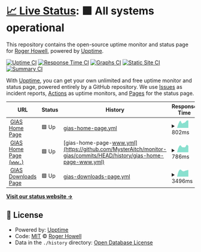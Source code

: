 # [📈 Live Status](https://MysterAitch.github.io/monitor-gias): <!--live status--> **🟩 All systems operational**

This repository contains the open-source uptime monitor and status page for [Roger Howell](https://MysterAitch.github.io/monitor-gias), powered by [Upptime](https://github.com/upptime/upptime).

[![Uptime CI](https://github.com/MysterAitch/monitor-gias/workflows/Uptime%20CI/badge.svg)](https://github.com/MysterAitch/monitor-gias/actions?query=workflow%3A%22Uptime+CI%22)
[![Response Time CI](https://github.com/MysterAitch/monitor-gias/workflows/Response%20Time%20CI/badge.svg)](https://github.com/MysterAitch/monitor-gias/actions?query=workflow%3A%22Response+Time+CI%22)
[![Graphs CI](https://github.com/MysterAitch/monitor-gias/workflows/Graphs%20CI/badge.svg)](https://github.com/MysterAitch/monitor-gias/actions?query=workflow%3A%22Graphs+CI%22)
[![Static Site CI](https://github.com/MysterAitch/monitor-gias/workflows/Static%20Site%20CI/badge.svg)](https://github.com/MysterAitch/monitor-gias/actions?query=workflow%3A%22Static+Site+CI%22)
[![Summary CI](https://github.com/MysterAitch/monitor-gias/workflows/Summary%20CI/badge.svg)](https://github.com/MysterAitch/monitor-gias/actions?query=workflow%3A%22Summary+CI%22)

With [Upptime](https://upptime.js.org), you can get your own unlimited and free uptime monitor and status page, powered entirely by a GitHub repository. We use [Issues](https://github.com/MysterAitch/monitor-gias/issues) as incident reports, [Actions](https://github.com/MysterAitch/monitor-gias/actions) as uptime monitors, and [Pages](https://MysterAitch.github.io/monitor-gias) for the status page.

<!--start: status pages-->
<!-- This summary is generated by Upptime (https://github.com/upptime/upptime) -->
<!-- Do not edit this manually, your changes will be overwritten -->
<!-- prettier-ignore -->
| URL | Status | History | Response Time | Uptime |
| --- | ------ | ------- | ------------- | ------ |
| <img alt="" src="https://icons.duckduckgo.com/ip3/get-information-schools.service.gov.uk.ico" height="13"> [GIAS Home Page](https://get-information-schools.service.gov.uk/) | 🟩 Up | [gias-home-page.yml](https://github.com/MysterAitch/monitor-gias/commits/HEAD/history/gias-home-page.yml) | <details><summary><img alt="Response time graph" src="./graphs/gias-home-page/response-time-week.png" height="20"> 802ms</summary><br><a href="https://MysterAitch.github.io/monitor-gias/history/gias-home-page"><img alt="Response time 889" src="https://img.shields.io/endpoint?url=https%3A%2F%2Fraw.githubusercontent.com%2FMysterAitch%2Fmonitor-gias%2FHEAD%2Fapi%2Fgias-home-page%2Fresponse-time.json"></a><br><a href="https://MysterAitch.github.io/monitor-gias/history/gias-home-page"><img alt="24-hour response time 0" src="https://img.shields.io/endpoint?url=https%3A%2F%2Fraw.githubusercontent.com%2FMysterAitch%2Fmonitor-gias%2FHEAD%2Fapi%2Fgias-home-page%2Fresponse-time-day.json"></a><br><a href="https://MysterAitch.github.io/monitor-gias/history/gias-home-page"><img alt="7-day response time 802" src="https://img.shields.io/endpoint?url=https%3A%2F%2Fraw.githubusercontent.com%2FMysterAitch%2Fmonitor-gias%2FHEAD%2Fapi%2Fgias-home-page%2Fresponse-time-week.json"></a><br><a href="https://MysterAitch.github.io/monitor-gias/history/gias-home-page"><img alt="30-day response time 767" src="https://img.shields.io/endpoint?url=https%3A%2F%2Fraw.githubusercontent.com%2FMysterAitch%2Fmonitor-gias%2FHEAD%2Fapi%2Fgias-home-page%2Fresponse-time-month.json"></a><br><a href="https://MysterAitch.github.io/monitor-gias/history/gias-home-page"><img alt="1-year response time 867" src="https://img.shields.io/endpoint?url=https%3A%2F%2Fraw.githubusercontent.com%2FMysterAitch%2Fmonitor-gias%2FHEAD%2Fapi%2Fgias-home-page%2Fresponse-time-year.json"></a></details> | <details><summary><a href="https://MysterAitch.github.io/monitor-gias/history/gias-home-page">100.00%</a></summary><a href="https://MysterAitch.github.io/monitor-gias/history/gias-home-page"><img alt="All-time uptime 99.93%" src="https://img.shields.io/endpoint?url=https%3A%2F%2Fraw.githubusercontent.com%2FMysterAitch%2Fmonitor-gias%2FHEAD%2Fapi%2Fgias-home-page%2Fuptime.json"></a><br><a href="https://MysterAitch.github.io/monitor-gias/history/gias-home-page"><img alt="24-hour uptime 100.00%" src="https://img.shields.io/endpoint?url=https%3A%2F%2Fraw.githubusercontent.com%2FMysterAitch%2Fmonitor-gias%2FHEAD%2Fapi%2Fgias-home-page%2Fuptime-day.json"></a><br><a href="https://MysterAitch.github.io/monitor-gias/history/gias-home-page"><img alt="7-day uptime 100.00%" src="https://img.shields.io/endpoint?url=https%3A%2F%2Fraw.githubusercontent.com%2FMysterAitch%2Fmonitor-gias%2FHEAD%2Fapi%2Fgias-home-page%2Fuptime-week.json"></a><br><a href="https://MysterAitch.github.io/monitor-gias/history/gias-home-page"><img alt="30-day uptime 100.00%" src="https://img.shields.io/endpoint?url=https%3A%2F%2Fraw.githubusercontent.com%2FMysterAitch%2Fmonitor-gias%2FHEAD%2Fapi%2Fgias-home-page%2Fuptime-month.json"></a><br><a href="https://MysterAitch.github.io/monitor-gias/history/gias-home-page"><img alt="1-year uptime 99.94%" src="https://img.shields.io/endpoint?url=https%3A%2F%2Fraw.githubusercontent.com%2FMysterAitch%2Fmonitor-gias%2FHEAD%2Fapi%2Fgias-home-page%2Fuptime-year.json"></a></details>
| <img alt="" src="https://icons.duckduckgo.com/ip3/www.get-information-schools.service.gov.uk.ico" height="13"> [GIAS Home Page (`www.`)](https://www.get-information-schools.service.gov.uk/) | 🟩 Up | [gias-home-page-www.yml](https://github.com/MysterAitch/monitor-gias/commits/HEAD/history/gias-home-page-www.yml) | <details><summary><img alt="Response time graph" src="./graphs/gias-home-page-www/response-time-week.png" height="20"> 786ms</summary><br><a href="https://MysterAitch.github.io/monitor-gias/history/gias-home-page-www"><img alt="Response time 881" src="https://img.shields.io/endpoint?url=https%3A%2F%2Fraw.githubusercontent.com%2FMysterAitch%2Fmonitor-gias%2FHEAD%2Fapi%2Fgias-home-page-www%2Fresponse-time.json"></a><br><a href="https://MysterAitch.github.io/monitor-gias/history/gias-home-page-www"><img alt="24-hour response time 0" src="https://img.shields.io/endpoint?url=https%3A%2F%2Fraw.githubusercontent.com%2FMysterAitch%2Fmonitor-gias%2FHEAD%2Fapi%2Fgias-home-page-www%2Fresponse-time-day.json"></a><br><a href="https://MysterAitch.github.io/monitor-gias/history/gias-home-page-www"><img alt="7-day response time 786" src="https://img.shields.io/endpoint?url=https%3A%2F%2Fraw.githubusercontent.com%2FMysterAitch%2Fmonitor-gias%2FHEAD%2Fapi%2Fgias-home-page-www%2Fresponse-time-week.json"></a><br><a href="https://MysterAitch.github.io/monitor-gias/history/gias-home-page-www"><img alt="30-day response time 816" src="https://img.shields.io/endpoint?url=https%3A%2F%2Fraw.githubusercontent.com%2FMysterAitch%2Fmonitor-gias%2FHEAD%2Fapi%2Fgias-home-page-www%2Fresponse-time-month.json"></a><br><a href="https://MysterAitch.github.io/monitor-gias/history/gias-home-page-www"><img alt="1-year response time 801" src="https://img.shields.io/endpoint?url=https%3A%2F%2Fraw.githubusercontent.com%2FMysterAitch%2Fmonitor-gias%2FHEAD%2Fapi%2Fgias-home-page-www%2Fresponse-time-year.json"></a></details> | <details><summary><a href="https://MysterAitch.github.io/monitor-gias/history/gias-home-page-www">100.00%</a></summary><a href="https://MysterAitch.github.io/monitor-gias/history/gias-home-page-www"><img alt="All-time uptime 99.92%" src="https://img.shields.io/endpoint?url=https%3A%2F%2Fraw.githubusercontent.com%2FMysterAitch%2Fmonitor-gias%2FHEAD%2Fapi%2Fgias-home-page-www%2Fuptime.json"></a><br><a href="https://MysterAitch.github.io/monitor-gias/history/gias-home-page-www"><img alt="24-hour uptime 100.00%" src="https://img.shields.io/endpoint?url=https%3A%2F%2Fraw.githubusercontent.com%2FMysterAitch%2Fmonitor-gias%2FHEAD%2Fapi%2Fgias-home-page-www%2Fuptime-day.json"></a><br><a href="https://MysterAitch.github.io/monitor-gias/history/gias-home-page-www"><img alt="7-day uptime 100.00%" src="https://img.shields.io/endpoint?url=https%3A%2F%2Fraw.githubusercontent.com%2FMysterAitch%2Fmonitor-gias%2FHEAD%2Fapi%2Fgias-home-page-www%2Fuptime-week.json"></a><br><a href="https://MysterAitch.github.io/monitor-gias/history/gias-home-page-www"><img alt="30-day uptime 100.00%" src="https://img.shields.io/endpoint?url=https%3A%2F%2Fraw.githubusercontent.com%2FMysterAitch%2Fmonitor-gias%2FHEAD%2Fapi%2Fgias-home-page-www%2Fuptime-month.json"></a><br><a href="https://MysterAitch.github.io/monitor-gias/history/gias-home-page-www"><img alt="1-year uptime 99.94%" src="https://img.shields.io/endpoint?url=https%3A%2F%2Fraw.githubusercontent.com%2FMysterAitch%2Fmonitor-gias%2FHEAD%2Fapi%2Fgias-home-page-www%2Fuptime-year.json"></a></details>
| <img alt="" src="https://icons.duckduckgo.com/ip3/www.get-information-schools.service.gov.uk.ico" height="13"> [GIAS Downloads Page](https://www.get-information-schools.service.gov.uk/Downloads) | 🟩 Up | [gias-downloads-page.yml](https://github.com/MysterAitch/monitor-gias/commits/HEAD/history/gias-downloads-page.yml) | <details><summary><img alt="Response time graph" src="./graphs/gias-downloads-page/response-time-week.png" height="20"> 3496ms</summary><br><a href="https://MysterAitch.github.io/monitor-gias/history/gias-downloads-page"><img alt="Response time 1626" src="https://img.shields.io/endpoint?url=https%3A%2F%2Fraw.githubusercontent.com%2FMysterAitch%2Fmonitor-gias%2FHEAD%2Fapi%2Fgias-downloads-page%2Fresponse-time.json"></a><br><a href="https://MysterAitch.github.io/monitor-gias/history/gias-downloads-page"><img alt="24-hour response time 7279" src="https://img.shields.io/endpoint?url=https%3A%2F%2Fraw.githubusercontent.com%2FMysterAitch%2Fmonitor-gias%2FHEAD%2Fapi%2Fgias-downloads-page%2Fresponse-time-day.json"></a><br><a href="https://MysterAitch.github.io/monitor-gias/history/gias-downloads-page"><img alt="7-day response time 3496" src="https://img.shields.io/endpoint?url=https%3A%2F%2Fraw.githubusercontent.com%2FMysterAitch%2Fmonitor-gias%2FHEAD%2Fapi%2Fgias-downloads-page%2Fresponse-time-week.json"></a><br><a href="https://MysterAitch.github.io/monitor-gias/history/gias-downloads-page"><img alt="30-day response time 3611" src="https://img.shields.io/endpoint?url=https%3A%2F%2Fraw.githubusercontent.com%2FMysterAitch%2Fmonitor-gias%2FHEAD%2Fapi%2Fgias-downloads-page%2Fresponse-time-month.json"></a><br><a href="https://MysterAitch.github.io/monitor-gias/history/gias-downloads-page"><img alt="1-year response time 1559" src="https://img.shields.io/endpoint?url=https%3A%2F%2Fraw.githubusercontent.com%2FMysterAitch%2Fmonitor-gias%2FHEAD%2Fapi%2Fgias-downloads-page%2Fresponse-time-year.json"></a></details> | <details><summary><a href="https://MysterAitch.github.io/monitor-gias/history/gias-downloads-page">99.48%</a></summary><a href="https://MysterAitch.github.io/monitor-gias/history/gias-downloads-page"><img alt="All-time uptime 99.84%" src="https://img.shields.io/endpoint?url=https%3A%2F%2Fraw.githubusercontent.com%2FMysterAitch%2Fmonitor-gias%2FHEAD%2Fapi%2Fgias-downloads-page%2Fuptime.json"></a><br><a href="https://MysterAitch.github.io/monitor-gias/history/gias-downloads-page"><img alt="24-hour uptime 96.34%" src="https://img.shields.io/endpoint?url=https%3A%2F%2Fraw.githubusercontent.com%2FMysterAitch%2Fmonitor-gias%2FHEAD%2Fapi%2Fgias-downloads-page%2Fuptime-day.json"></a><br><a href="https://MysterAitch.github.io/monitor-gias/history/gias-downloads-page"><img alt="7-day uptime 99.48%" src="https://img.shields.io/endpoint?url=https%3A%2F%2Fraw.githubusercontent.com%2FMysterAitch%2Fmonitor-gias%2FHEAD%2Fapi%2Fgias-downloads-page%2Fuptime-week.json"></a><br><a href="https://MysterAitch.github.io/monitor-gias/history/gias-downloads-page"><img alt="30-day uptime 98.99%" src="https://img.shields.io/endpoint?url=https%3A%2F%2Fraw.githubusercontent.com%2FMysterAitch%2Fmonitor-gias%2FHEAD%2Fapi%2Fgias-downloads-page%2Fuptime-month.json"></a><br><a href="https://MysterAitch.github.io/monitor-gias/history/gias-downloads-page"><img alt="1-year uptime 99.82%" src="https://img.shields.io/endpoint?url=https%3A%2F%2Fraw.githubusercontent.com%2FMysterAitch%2Fmonitor-gias%2FHEAD%2Fapi%2Fgias-downloads-page%2Fuptime-year.json"></a></details>

<!--end: status pages-->

[**Visit our status website →**](https://MysterAitch.github.io/monitor-gias)

## 📄 License

- Powered by: [Upptime](https://github.com/upptime/upptime)
- Code: [MIT](./LICENSE) © [Roger Howell](https://MysterAitch.github.io/monitor-gias)
- Data in the `./history` directory: [Open Database License](https://opendatacommons.org/licenses/odbl/1-0/)
